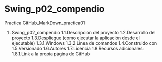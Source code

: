# Swing_p02_compendio
Practica GitHub_MarkDown_practica01

1. Swing_p02_compendio
    1.1.Descripción del proyecto
    1.2.Desarrollo del proyecto
    1.3.Despliegue (como ejecutar la aplicación desde el ejecutable)
      1.3.1.Windows
      1.3.2.Línea de comandos
    1.4.Construido con
    1.5.Versionado
    1.6.Autores
    1.7.Licencia
    1.8.Recursos adicionales:
      1.8.1.Link a la propia página de GitHub

